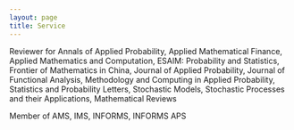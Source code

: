 ```yaml
---
layout: page
title: Service
---
```

Reviewer for Annals of Applied Probability, Applied Mathematical Finance, Applied Mathematics and Computation, ESAIM: Probability and Statistics, Frontier of Mathematics in China, Journal of Applied Probability, Journal of Functional Analysis, Methodology and Computing in Applied Probability, Statistics and Probability Letters, Stochastic Models, Stochastic Processes and their Applications, Mathematical Reviews

Member of AMS, IMS, INFORMS, INFORMS APS
